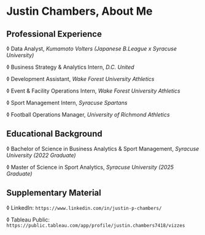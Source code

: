 # Justin Chambers, About Me

## Professional Experience
  ◊ Data Analyst, _Kumamoto Volters (Japanese B.League x Syracuse University)_

  ◊ Business Strategy & Analytics Intern, _D.C. United_

  ◊ Development Assistant, _Wake Forest University Athletics_
  
  ◊ Event & Facility Operations Intern, _Wake Forest University Athletics_
  
  ◊ Sport Management Intern, _Syracuse Spartans_
  
  ◊ Football Operations Manager, _University of Richmond Athletics_


## Educational Background
  ◊ Bachelor of Science in Business Analytics & Sport Management, _Syracuse University (2022 Graduate)_

  ◊ Master of Science in Sport Analytics, _Syracuse University (2025 Graduate)_

## Supplementary Material
  ◊ LinkedIn: `https://www.linkedin.com/in/justin-p-chambers/`
  
  ◊ Tableau Public: `https://public.tableau.com/app/profile/justin.chambers7418/vizzes`
